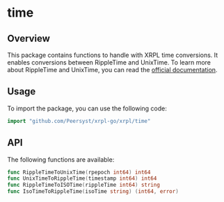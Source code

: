# time

## Overview

This package contains functions to handle with XRPL time conversions. It enables conversions between RippleTime and UnixTime. To learn more about RippleTime and UnixTime, you can read the 
[official documentation](https://xrpl.org/docs/references/protocol/data-types/basic-data-types#specifying-time).

## Usage

To import the package, you can use the following code:

```go
import "github.com/Peersyst/xrpl-go/xrpl/time"
```

## API

The following functions are available:

```go
func RippleTimeToUnixTime(rpepoch int64) int64
func UnixTimeToRippleTime(timestamp int64) int64
func RippleTimeToISOTime(rippleTime int64) string
func IsoTimeToRippleTime(isoTime string) (int64, error)
```